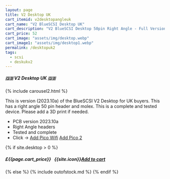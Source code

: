 ```yaml
---
layout: page
title: V2 Desktop UK
cart_itemid: v2desktopangleuk
cart_name: "V2 BlueSCSI Desktop UK"
cart_description: "V2 BlueSCSI Desktop 50pin Right Angle - Full Version"
cart_price: 52
cart_image: "assets/img/desktop.webp"
cart_image1: "assets/img/desktop1.webp"
permalink: /desktopuk2
tags: 
  - scsi
  - deskukv2
---
```


##### 🇬🇧 V2 Desktop UK 🇬🇧

{% include carousel2.html %}

This is version (2023.10a) of the BlueSCSI V2 Desktop for UK buyers. This has a right angle 50 pin header and molex. This is a complete and tested device. Please add a 3D print if needed.

* PCB version 2023.10a
* Right Angle headers
* Tested and complete
* Click &#8594; [Add Pico Wifi](/picowifi) [Add Pico 2](/pico2) 

{% if site.desktop > 0 %}
##### £{{page.cart_price}} &nbsp; {{site.icon}}[Add to cart](/cart#{{page.cart_itemid}})
{% else %}
{% include outofstock.md %}
{% endif %}